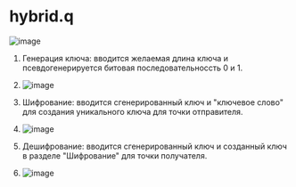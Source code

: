 # hybrid.q
![image](https://github.com/user-attachments/assets/669d4539-09d4-482e-9379-3a7963796788)

1. Генерация ключа: вводится желаемая длина ключа и псевдогенерируется битовая последовательноссть 0 и 1.
2. ![image](https://github.com/user-attachments/assets/0273185f-30cc-4d02-9af5-def7be120bb3)

3. Шифрование: вводится сгенерированный ключ и "ключевое слово" для создания уникального ключа для точки отправителя.
4. ![image](https://github.com/user-attachments/assets/e0130d32-4c2a-45f4-a378-e8ab356f950f)

5. Дешифрование: вводится сгенерированный ключ и созданный ключ в разделе "Шифрование" для точки получателя.
6. ![image](https://github.com/user-attachments/assets/b2c9c8cc-bfeb-4de0-8658-84f5b1fb33e2)


